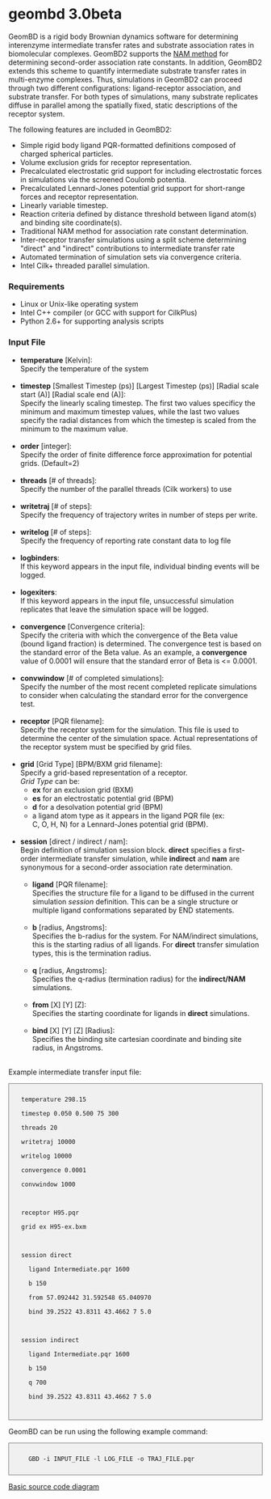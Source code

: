 # geombd 3.0beta


GeomBD is a rigid body Brownian dynamics software for determining interenzyme intermediate transfer rates and substrate association rates in biomolecular complexes. GeomBD2 supports the <a href="http://dx.doi.org/10.1063/1.446900">NAM method</a> for determining second-order association rate constants. In addition, GeomBD2 extends this scheme to quantify intermediate substrate transfer rates in multi-enzyme complexes. Thus, simulations in GeomBD2 can proceed through two different configurations: ligand-receptor association, and substrate transfer. For both types of simulations, many substrate replicates diffuse in parallel among the spatially fixed, static descriptions of the receptor system. 
<br>

The following features are included in GeomBD2:

* Simple rigid body ligand PQR-formatted definitions composed of charged spherical particles.
* Volume exclusion grids for receptor representation.
* Precalculated electrostatic grid support for including electrostatic forces in simulations via the screened Coulomb potentia.
* Precalculated Lennard-Jones potential grid support for short-range forces and receptor representation.
* Linearly variable timestep.
* Reaction criteria defined by distance threshold between ligand atom(s) and binding site coordinate(s).
* Traditional NAM method for association rate constant determination.
* Inter-receptor transfer simulations using a split scheme determining "direct" and "indirect" contributions to intermediate transfer rate
* Automated termination of simulation sets via convergence criteria.
* Intel Cilk+ threaded parallel simulation.

### Requirements
* Linux or Unix-like operating system
* Intel C++ compiler (or GCC with support for CilkPlus)
* Python 2.6+ for supporting analysis scripts

### Input File
* __temperature__ [Kelvin]:<br> Specify the temperature of the system<br><br>
* __timestep__ [Smallest Timestep (ps)] [Largest Timestep (ps)] [Radial scale start (A)] [Radial scale end (A)]:<br> Specify the linearly scaling timestep. The first two values specificy the minimum and maximum timestep values, while the last two values specify the radial distances from which the timestep is scaled from the minimum to the maximum value.<br><br>
* __order__ [integer]:<br> Specify the order of finite difference force approximation for potential grids. (Default=2)<br><br>
* __threads__ [# of threads]:<br> Specify the number of the parallel threads (Cilk workers) to use<br><br>
* __writetraj__ [# of steps]:<br> Specify the frequency of trajectory writes in number of steps per write.<br><br>
* __writelog__ [# of steps]:<br> Specify the frequency of reporting rate constant data to log file<br><br>
* __logbinders__:<br> If this keyword appears in the input file, individual binding events will be logged.<br><br>
* __logexiters__:<br> If this keyword appears in the input file, unsuccessful simulation replicates that leave the simulation space will be logged.<br><br>
* __convergence__ [Convergence criteria]:<br> Specify the criteria with which the convergence of the Beta value (bound ligand fraction) is determined. The convergence test is based on the standard error of the Beta value. As an example, a __convergence__ value of 0.0001 will ensure that the standard error of Beta is <= 0.0001.<br><br>
* __convwindow__ [# of completed simulations]:<br> Specify the number of the most recent completed replicate simulations to consider when calculating the standard error for the convergence test.<br><br>
* __receptor__ [PQR filename]:<br> Specify the receptor system for the simulation. This file is used to determine the center of the simulation space. Actual representations of the receptor system must be specified by grid files.<br><br>
* __grid__ [Grid Type] [BPM/BXM grid filename]:<br> Specify a grid-based representation of a receptor.<br>*Grid Type* can be:<br>
    * __ex__ for an exclusion grid (BXM)<br>
    * __es__ for an electrostatic potential grid (BPM)<br>
    * __d__ for a desolvation potential grid (BPM)<br>
    * a ligand atom type as it appears in the ligand PQR file (ex:<br> C, O, H, N) for a Lennard-Jones potential grid (BPM).<br><br>
* __session__ [direct / indirect / nam]:<br> Begin definition of simulation session block. __direct__ specifies a first-order intermediate transfer simulation, while __indirect__ and __nam__ are synonymous for a second-order association rate determination.<br><br>
    * __ligand__ [PQR filename]:<br> Specifies the structure file for a ligand to be diffused in the current simulation _session_ definition. This can be a single structure or multiple ligand conformations separated by END statements.<br><br>
    * __b__ [radius, Angstroms]:<br> Specifies the b-radius for the system. For NAM/indirect simulations, this is the starting radius of all ligands. For __direct__ transfer simulation types, this is the termination radius.<br><br>
    * __q__ [radius, Angstroms]:<br> Specifies the q-radius (termination radius) for the __indirect/NAM__ simulations.<br><br>
    * __from__ [X] [Y] [Z]:<br> Specifies the starting coordinate for ligands in __direct__ simulations.<br><br>
    * __bind__ [X] [Y] [Z] [Radius]:<br> Specifies the binding site cartesian coordinate and binding site radius, in Angstroms.<br><br>

Example intermediate transfer input file:
<div style="border: 1px solid #777; background-color: #f0f0f0; padding: 10px;">
  <code>
  temperature 298.15<br>
  timestep 0.050 0.500 75 300<br>
  threads 20<br>
  writetraj 10000<br>
  writelog 10000<br>
  convergence 0.0001<br>
  convwindow 1000<br>
  <br>
  receptor H95.pqr<br>
  grid ex H95-ex.bxm<br>
  <br>
  session direct<br>
  &nbsp;&nbsp;ligand Intermediate.pqr 1600<br>
  &nbsp;&nbsp;b 150<br>
  &nbsp;&nbsp;from 57.092442 31.592548 65.040970<br>
  &nbsp;&nbsp;bind 39.2522 43.8311 43.4662 7 5.0<br>
  <br>
  session indirect<br>
  &nbsp;&nbsp;ligand Intermediate.pqr 1600<br>
  &nbsp;&nbsp;b 150<br>
  &nbsp;&nbsp;q 700<br>
  &nbsp;&nbsp;bind 39.2522 43.8311 43.4662 7 5.0<br>
  </code>
</div>



GeomBD can be run using the following example command:
<div style="border: 1px solid #777; background-color: #f0f0f0; padding: 10px;">
  <code>
    GBD -i INPUT_FILE -l LOG_FILE -o TRAJ_FILE.pqr
  </code>
</div>


<a href="https://www.lucidchart.com/invitations/accept/994b3d12-de47-4c70-a02c-8b096711f0e7">Basic source code diagram</a>
